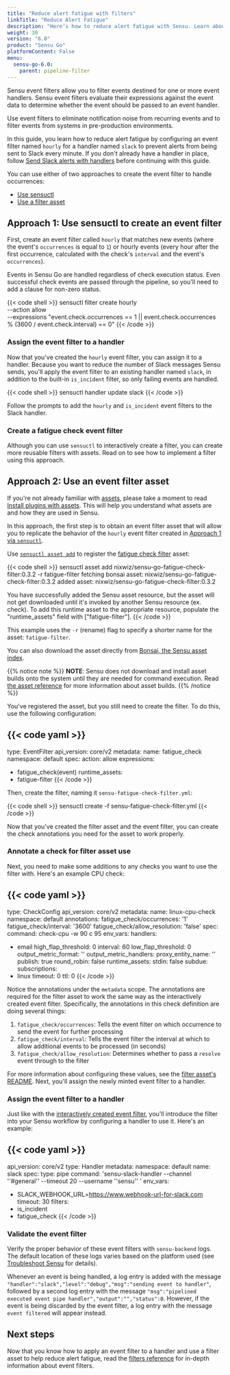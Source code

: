 ```yaml
---
title: "Reduce alert fatigue with filters"
linkTitle: "Reduce Alert Fatigue"
description: "Here’s how to reduce alert fatigue with Sensu. Learn about Sensu filters, how they reduce alert fatigue, and how to put them into action."
weight: 30
version: "6.0"
product: "Sensu Go"
platformContent: False
menu: 
  sensu-go-6.0:
    parent: pipeline-filter
---
```


Sensu event filters allow you to filter events destined for one or more event handlers.
Sensu event filters evaluate their expressions against the event data to determine whether the event should be passed to an event handler.

Use event filters to eliminate notification noise from recurring events and to filter events from systems in pre-production environments.

In this guide, you learn how to reduce alert fatigue by configuring an event filter named `hourly` for a handler named `slack` to prevent alerts from being sent to Slack every minute.
If you don't already have a handler in place, follow [Send Slack alerts with handlers][3] before continuing with this guide.

You can use either of two approaches to create the event filter to handle occurrences:

- [Use sensuctl][4]
- [Use a filter asset][5]

## Approach 1: Use sensuctl to create an event filter

First, create an event filter called `hourly` that matches new events (where the event's `occurrences` is equal to `1`) or hourly events (every hour after the first occurrence, calculated with the check's `interval` and the event's `occurrences`).

Events in Sensu Go are handled regardless of check execution status.
Even successful check events are passed through the pipeline, so you'll need to add a clause for non-zero status.

{{< code shell >}}
sensuctl filter create hourly \
--action allow \
--expressions "event.check.occurrences == 1 || event.check.occurrences % (3600 / event.check.interval) == 0"
{{< /code >}}

### Assign the event filter to a handler

Now that you've created the `hourly` event filter, you can assign it to a handler.
Because you want to reduce the number of Slack messages Sensu sends, you'll apply the event filter to an existing handler named `slack`, in addition to the built-in `is_incident` filter, so only failing events are handled.

{{< code shell >}}
sensuctl handler update slack
{{< /code >}}

Follow the prompts to add the `hourly` and `is_incident` event filters to the Slack handler.

### Create a fatigue check event filter

Although you can use `sensuctl` to interactively create a filter, you can create more reusable filters with assets.
Read on to see how to implement a filter using this approach. 

## Approach 2: Use an event filter asset

If you're not already familiar with [assets][6], please take a moment to read [Install plugins with assets][7].
This will help you understand what assets are and how they are used in Sensu. 

In this approach, the first step is to obtain an event filter asset that will allow you to replicate the behavior of the `hourly` event filter created in [Approach 1 via `sensuctl`][4].

Use [`sensuctl asset add`][5] to register the [fatigue check filter][9] asset:

{{< code shell >}}
sensuctl asset add nixwiz/sensu-go-fatigue-check-filter:0.3.2 -r fatigue-filter
fetching bonsai asset: nixwiz/sensu-go-fatigue-check-filter:0.3.2
added asset: nixwiz/sensu-go-fatigue-check-filter:0.3.2

You have successfully added the Sensu asset resource, but the asset will not get downloaded until
it's invoked by another Sensu resource (ex. check). To add this runtime asset to the appropriate
resource, populate the "runtime_assets" field with ["fatigue-filter"].
{{< /code >}}

This example uses the `-r` (rename) flag to specify a shorter name for the asset: `fatigue-filter`.

You can also download the asset directly from [Bonsai, the Sensu asset index][9].

{{% notice note %}}
**NOTE**: Sensu does not download and install asset builds onto the system until they are needed for command execution.
Read [the asset reference](../../reference/assets#asset-builds) for more information about asset builds.
{{% /notice %}}

You've registered the asset, but you still need to create the filter.
To do this, use the following configuration:

{{< code yaml >}}
---
type: EventFilter
api_version: core/v2
metadata:
  name: fatigue_check
  namespace: default
spec:
  action: allow
  expressions:
  - fatigue_check(event)
  runtime_assets:
  - fatigue-filter
{{< /code >}}

Then, create the filter, naming it `sensu-fatigue-check-filter.yml`:

{{< code shell >}}
sensuctl create -f sensu-fatigue-check-filter.yml
{{< /code >}}

Now that you've created the filter asset and the event filter, you can create the check annotations you need for the asset to work properly. 

### Annotate a check for filter asset use

Next, you need to make some additions to any checks you want to use the filter with.
Here's an example CPU check:

{{< code yaml >}}
---
type: CheckConfig
api_version: core/v2
metadata:
  name: linux-cpu-check
  namespace: default
  annotations:
    fatigue_check/occurrences: '1'
    fatigue_check/interval: '3600'
    fatigue_check/allow_resolution: 'false'
spec:
  command: check-cpu -w 90 c 95
  env_vars: 
  handlers:
  - email
  high_flap_threshold: 0
  interval: 60
  low_flap_threshold: 0
  output_metric_format: ''
  output_metric_handlers: 
  proxy_entity_name: ''
  publish: true
  round_robin: false
  runtime_assets: 
  stdin: false
  subdue: 
  subscriptions:
  - linux
  timeout: 0
  ttl: 0
{{< /code >}}

Notice the annotations under the `metadata` scope.
The annotations are required for the filter asset to work the same way as the interactively created event filter.
Specifically, the annotations in this check definition are doing several things: 

1. `fatigue_check/occurrences`: Tells the event filter on which occurrence to send the event for further processing
2. `fatigue_check/interval`: Tells the event filter the interval at which to allow additional events to be processed (in seconds)
3. `fatigue_check/allow_resolution`: Determines whether to pass a `resolve` event through to the filter

For more information about configuring these values, see the [filter asset's README][10].
Next, you'll assign the newly minted event filter to a handler.

### Assign the event filter to a handler

Just like with the [interactively created event filter][4], you'll introduce the filter into your Sensu workflow by configuring a handler to use it.
Here's an example:

{{< code yaml >}}
---
api_version: core/v2
type: Handler
metadata:
  namespace: default
  name: slack
spec:
  type: pipe
  command: 'sensu-slack-handler --channel ''#general'' --timeout 20 --username ''sensu'' '
  env_vars:
  - SLACK_WEBHOOK_URL=https://www.webhook-url-for-slack.com
  timeout: 30
  filters:
  - is_incident
  - fatigue_check
{{< /code >}}

### Validate the event filter

Verify the proper behavior of these event filters with `sensu-backend` logs.
The default location of these logs varies based on the platform used (see [Troubleshoot Sensu][2] for details).

Whenever an event is being handled, a log entry is added with the message `"handler":"slack","level":"debug","msg":"sending event to handler"`, followed by
a second log entry with the message `"msg":"pipelined executed event pipe
handler","output":"","status":0`.
However, if the event is being discarded by the event filter, a log entry with the message `event filtered` will appear instead.

## Next steps

Now that you know how to apply an event filter to a handler and use a filter asset to help reduce alert fatigue, read the [filters reference][1] for in-depth information about event filters. 

[1]:  ../../reference/filters/
[2]: ../../operations/maintain-sensu/troubleshoot#log-file-locations
[3]: ../send-slack-alerts/
[4]: #approach-1-use-sensuctl-to-create-an-event-filter
[5]: #approach-2-use-an-event-filter-asset
[6]: ../../reference/assets/ 
[7]: ../install-check-executables-with-assets/
[8]: https://bonsai.sensu.io/assets/nixwiz/sensu-go-fatigue-check-filter
[9]: https://bonsai.sensu.io/
[10]: https://github.com/nixwiz/sensu-go-fatigue-check-filter#configuration

